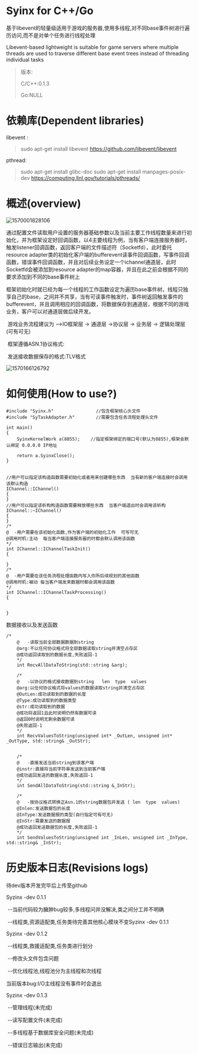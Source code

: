 # Syinx for C++/Go



基于libevent的轻量级适用于游戏的服务器,使用多线程,对不同base事件树进行遍历访问,而不是对单个任务进行线程处理

Libevent-based lightweight is suitable for game servers where multiple threads are used to traverse different base event trees instead of threading individual tasks

> 版本:
>
> C/C++:0.1.3
>
> Go:NULL
>
> 



# 依赖库(Dependent libraries)

libevent :

> sudo apt-get install libevent
> https://github.com/libevent/libevent

pthread:

> sudo apt-get install glibc-doc
> sudo apt-get install manpages-posix-dev
> https://computing.llnl.gov/tutorials/pthreads/



# 概述(overview)

![1570001828106](C:\Users\Administrator\AppData\Roaming\Typora\typora-user-images\1570001828106.png)

​        通过配置文件读取用户设置的服务器基础参数以及当前主要工作线程数量来进行初始化，并为框架设定好回调函数，以4主要线程为例，当有客户端连接服务器时，触发listener回调函数，返回客户端的文件描述符（Socketfd），此时委托resource adapter类的初始化客户端的bufferevent读事件回调函数，写事件回调函数，错误事件回调函数，并且对后续业务设定一个ichannel通道层，此时Socketfd会被添加到resource adapter的map容器，并且在此之前会根据不同的要求添加到不同的base事件树上

​		框架初始化时就已经为每一个线程的工作函数设定为遍历base事件树，线程只独享自己的base，之间并不共享，当有可读事件触发时，事件树返回触发事件的bufferevent，并且调用相应的回调函数，将数据保存到通道层，根据不同的游戏业务，客户可以对通道层做后续开发。

​		游戏业务流程建议为 -->IO框架层   ->  通道层  ->协议层  ->  业务层  ->  逻辑处理层 (可有可无)		

​		框架遵循ASN.1协议格式:

​		发送接收数据保存的格式:TLV格式

![1570166126792](C:\Users\Administrator\AppData\Roaming\Typora\typora-user-images\1570166126792.png)



# 如何使用(How to use?)

```
#include "Syinx.h"                //包含框架核心头文件
#include "SyTaskAdapter.h"        //需要包含任务流程处理头文件
```



```
int main()
{
	SyinxKernelWork a(8855);    //指定框架绑定的端口号(默认为8855),框架会默认绑定 0.0.0.0 IP地址
	
	return a.SyinxClose();		
}
```



```

//用户可以指定该构造函数需要初始化或者用来创建哪些东西  当有新的客户端连接时会调用该默认构造
IChannel::IChannel()
{
}
//用户可以指定该析构构造函数需要释放哪些东西  当客户端退出时会调用该析构
IChannel::~IChannel()
{
}
/*
@  -用户需要在该初始化函数,作为客户端的初始化工作  可写可无
@调用时机:主动  每当客户端连接服务器的时都会默认调用该函数
*/
int IChannel::IChannelTaskInit()
{

}
/*
@  -用户需要在该任务流程处理函数内写入你所后续规划的其他函数
@调用时机:被动 每当客户端发来数据时都会调用该函数
*/
int IChannel::IChannelTaskProcessing()
{

	
}
```



数据接收以及发送函数

```
/*
	@   -读取当前全部数据数据到string
	@arg:不以任何协议格式将全部数据读取string并清空占存区
	@成功返回读取到的数据长度,失败返回-1 
	*/
	int RecvAllDataToString(std::string &arg);

	/*
	@   -以协议的格式接收数据到string   len  type  values
	@arg:以任何协议格式将values的数据读取string并清空占存区
	@OutLen:成功读取到的数据的长度
	@Type:成功读取到的数据类型
	@str:成功读取到的数据
	@成功将返回1且此时说明仍然有数据可读
	@返回0时说明无剩余数据可读
	@失败返回-1
	*/
	int RecvValuesToString(unsigned int* _OutLen, unsigned int* _OutType, std::string& _OutStr);


	/*
	@   -直接发送当前string到该客户端
	@instr:直接将当前字符串发送到当前客户端
	@成功返回发送的数据长度,失败返回-1
	*/
	int SendAllDataToString(std::string &_InStr);

	/*
	@   -按协议格式转换正Asn.1的string数据包并发送 ( len  type  values)
	@Inlen:发送数据包的长度
	@InType:发送数据报的类型(自行指定可有可无)
	@InStr:需要发送的数据报
	@成功返回发送数据包的长度,失败返回-1
	*/
	int SendValuesToString(unsigned int _InLen, unsigned int _InType, std::string& _InStr);
```



# 历史版本日志(Revisions logs)

待dev版本开发完毕后上传至github

Syzinx -dev 0.1.1

​	--当前代码较为臃肿bug较多,多线程问并没解决,类之间分工并不明确

​	--线程类,资源适配类,任务类待完善其他核心模块不变Syzinx -dev 0.1.1



Syzinx -dev 0.1.2

​	--线程类,救援适配类,任务类进行划分

​	--修改头文件包含问题

​	--优化线程池,线程池分为主线程和次线程

当前版本bug:I/O主线程没有事件时会退出



Syzinx -dev 0.1.3

​		--管理线程(未完成)

​		--读写配置文件(未完成)

​		--多线程基于数据库安全问题(未完成)

​		--错误日志输出(未完成)

